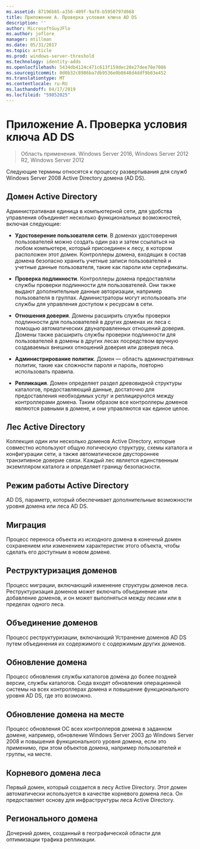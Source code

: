 ```yaml
---
ms.assetid: 87196b65-a356-409f-9af0-b5950797d668
title: Приложение А. Проверка условия ключа AD DS
description: ''
author: MicrosoftGuyJFlo
ms.author: joflore
manager: mtillman
ms.date: 05/31/2017
ms.topic: article
ms.prod: windows-server-threshold
ms.technology: identity-adds
ms.openlocfilehash: 5434db4124c471c613f159dec28e27dee70e7086
ms.sourcegitcommit: 0d0b32c8986ba7db9536e0b8648d4ddf9b03e452
ms.translationtype: MT
ms.contentlocale: ru-RU
ms.lasthandoff: 04/17/2019
ms.locfileid: "59852025"
---
```

# <a name="appendix-a-reviewing-key-ad-ds-terms"></a>Приложение A. Проверка условия ключа AD DS

>Область применения. Windows Server 2016, Windows Server 2012 R2, Windows Server 2012

Следующие термины относятся к процессу развертывания для служб Windows Server 2008 Active Directory домена (AD DS).  
  
## <a name="active-directory-domain"></a>Домен Active Directory  
Административная единица в компьютерной сети, для удобства управления объединяет несколько функциональных возможностей, включая следующие:  
  
-   **Удостоверение пользователя сети**. В доменах удостоверения пользователей можно создать один раз и затем ссылаться на любом компьютере, который присоединен к лесу, в котором расположен этот домен. Контроллеры домена, входящих в состав домена безопасно хранить учетные записи пользователей и учетные данные пользователя, такие как пароли или сертификаты.  
  
-   **Проверка подлинности**. Контроллеры домена предоставляли службы проверки подлинности для пользователей. Они также выдают дополнительные данные авторизации, например пользователя в группах. Администраторы могут использовать эти службы для управления доступом к ресурсам в сети.  
  
-   **Отношения доверия**. Домены расширить службы проверки подлинности для пользователей в других доменах их леса с помощью автоматических двунаправленных отношений доверия. Домены также расширить службы проверки подлинности для пользователей в домены в других лесах посредством вручную создаваемых внешних отношений доверия или доверия леса.  
  
-   **Администрирование политик**. Домен — область административных политик, такие как сложности пароля и пароль, повторно использовать правила.  
  
-   **Репликация**. Домен определяет раздел древовидной структуры каталогов, предоставляющий данные, достаточно для предоставления необходимых услуг и реплицируются между контроллерами домена. Таким образом все контроллеры доменов являются равными в домене, и они управляются как единое целое.  
  
## <a name="active-directory-forest"></a>Лес Active Directory  
Коллекция один или несколько доменов Active Directory, которые совместно используют общую логическую структуру, схемы каталога и конфигурации сети, а также автоматическое двустороннее транзитивное доверие связи. Каждый лес является единственным экземпляром каталога и определяет границу безопасности.  
  
## <a name="active-directory-functional-level"></a>Режим работы Active Directory  
AD DS, параметр, который обеспечивает дополнительные возможности уровня домена или леса AD DS.  
  
## <a name="migration"></a>Миграция  
Процесс переноса объекта из исходного домена в конечный домен сохранением или изменением характеристик этого объекта, чтобы сделать его доступным в новом домене.  
  
## <a name="domain-restructure"></a>Реструктуризация доменов  
Процесс миграции, включающий изменение структуры доменов леса. Реструктуризация доменов может включать объединение или добавление доменов, и он может выполняться между лесами или в пределах одного леса.  
  
## <a name="domain-consolidation"></a>Объединение доменов  
Процесс реструктуризации, включающий Устранение доменов AD DS путем объединения их содержимого с содержимым других доменов.  
  
## <a name="domain-upgrade"></a>Обновление домена  
Процесс обновления службы каталогов домена до более поздней версии, службы каталогов. Сюда входят обновления операционной системы на всех контроллерах домена и повышение функционального уровня AD DS, где это возможно.  
  
## <a name="in-place-domain-upgrade"></a>Обновление домена на месте  
Процесс обновления ОС всех контроллеров домена в заданном домене, например, обновление Windows Server 2003 до Windows Server 2008 и повышения функционального уровня домена, если это применимо, при этом объектов домена, например пользователей и группы, на месте.  
  
## <a name="forest-root-domain"></a>Корневого домена леса  
Первый домен, который создается в лесу Active Directory. Этот домен автоматически используется в качестве корневого домена леса. Он предоставляет основу для инфраструктуры леса Active Directory.  
  
## <a name="regional-domain"></a>Регионального домена  
Дочерний домен, созданный в географической области для оптимизации трафика репликации.  
  


